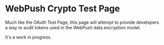 # WebPush Crypto Test Page

Much like the OAuth Test Page, this page will attempt to provide
developers a way to audit tokens used in the WebPush data encryption
model.

It's a work in progress.


